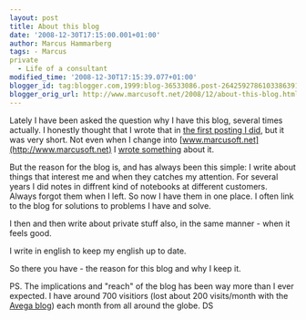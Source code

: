 ```yaml
---
layout: post
title: About this blog
date: '2008-12-30T17:15:00.001+01:00'
author: Marcus Hammarberg
tags: - Marcus
private
  - Life of a consultant
modified_time: '2008-12-30T17:15:39.077+01:00'
blogger_id: tag:blogger.com,1999:blog-36533086.post-2642592786103386391
blogger_orig_url: http://www.marcusoft.net/2008/12/about-this-blog.html
---
```



Lately I have been asked the question why I have this blog, several
times actually. I honestly thought that I wrote that in [the first
posting I did](http://www.marcusoft.net/2006/10/marcus-on-net.html), but
it was very short. Not even when I change into
[www.marcusoft.net](http://www.marcusoft.net) I [wrote
something](http://www.marcusoft.net/2007/08/new-url-httpwwwmarcusoftnet.html)
about it.

But the reason for the blog is, and has always been this simple: I write
about things that interest me and when they catches my attention.
For several years I did notes in diffrent kind of notebooks at different
customers. Always forgot them when I left. So now I have them in one
place. I often link to the blog for solutions to problems I have and
solve.

I then and then write about private stuff also, in the same manner -
when it feels good.

I write in english to keep my english up to date.

So there you have - the reason for this blog and why I keep it.

PS.
The implications and "reach" of the blog has been way more than I ever
expected. I have around 700 visitiors (lost about 200 visits/month with
the [Avega
blog](http://blog.avegagroup.se/MarcusHammarberg/default.aspx)) each
month from all around the globe.
DS
